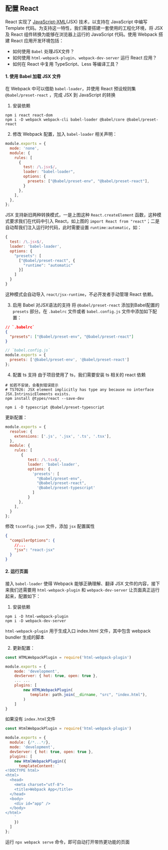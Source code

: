 ## 配置 React

React 实现了 [JavaScript-XML](https://link.juejin.cn/?target=https%3A%2F%2Fzh-hans.reactjs.org%2Fdocs%2Fintroducing-jsx.html "https://zh-hans.reactjs.org/docs/introducing-jsx.html")(JSX) 技术，以支持在 JavaScript 中编写 Template 代码。为支持这一特性，我们需要搭建一套使用的工程化环境，将 JSX 及 React 组件转换为能够在浏览器上运行的 JavaScript 代码。使用 Webpack 搭建 React 应用开发环境包括：
- 如何使用 `Babel` 处理JSX文件？
- 如何使用 `html-webpack-plugin`、`webpack-dev-server` 运行 React 应用？
- 如何在 React 中复用 TypeScript、Less 等编译工具？

#### 1. 使用 Babel 加载 JSX 文件

在 Webpack 中可以借助 `babel-loader`，并使用 React 预设规则集 `@babel/preset-react` ，完成 JSX 到 JavaScript 的转换

1. 安装依赖

```shell
npm i react react-dom 
npm i -D webpack webpack-cli babel-loader @babel/core @babel/preset-react 
```

2. 修改 Webpack 配置，加入 `babel-loader` 相关声明：
```js
module.exports = {
  mode: 'none',
  module: {
    rules: [
      {
        test: /\.jsx$/,
        loader: "babel-loader",
        options: {
          presets: ["@babel/preset-env", "@babel/preset-react"],
        }
      },
    ],
  },
};
```

JSX 支持新旧两种转换模式，一是上图这种 `React.createElement` 函数，这种模式要求我们在代码中引入 React，如上图的 `import React from "react"`；二是自动帮我们注入运行时代码，此时需要设置 `runtime:automatic`，如：
```js
{
  test: /\.jsx$/,
  loader: 'babel-loader',
  options: {
    "presets": [
      ["@babel/preset-react", {
        "runtime": "automatic"
      }]
    ]
  }
}
```

这种模式会自动导入 `react/jsx-runtime`，不必开发者手动管理 React 依赖。

3. 启用 Babel 对JSX语法的支持
   将 `@babel/preset-react` 添加到Babel配置的 `presets` 部分。在 `.babelrc` 文件或者 `babel.config.js` 文件中添加如下配置：
```json
// `.babelrc`
{
  "presets": ["@babel/preset-env", "@babel/preset-react"]
}
```

```js
// `babel.config.js`
module.exports = {
  presets: ['@babel/preset-env', '@babel/preset-react']
};
```

4. 配置 ts 支持
   由于项目使用了 ts，我们需要安装 ts 相关的 react 依赖
```shell
# 如若不安装，会看到错误提示 
# TS7026: JSX element implicitly has type any because no interface JSX.IntrinsicElements exists.
npm install @types/react --save-dev

npm i -D typescript @babel/preset-typescript
```


更新配置：
```js
module.exports = {
  resolve: {
    extensions: ['.js', '.jsx', '.ts', '.tsx'],
  },
  module: {
    rules: [
       {  
		  test: /\.tsx$/,  
		  loader: 'babel-loader',  
		  options: {  
			'presets': [  
		      "@babel/preset-env",  
		      "@babel/preset-react",  
		      '@babel/preset-typescript'  
		    ]  
		  }  
	  },
    ],
  }
};
```

修改 `tsconfig.json` 文件，添加 `jsx` 配置属性
```json
{
  "compilerOptions": {
    //...
    "jsx": "react-jsx"
  }
}
```


#### 2. 运行页面

接入 `babel-loader` 使得 Webpack 能够正确理解、翻译 JSX 文件的内容，接下来我们还需要用 `html-webpack-plugin` 和 `webpack-dev-server` 让页面真正运行起来，配置如下：

1. 安装依赖
```shell
npm i -D html-webpack-plugin
npm i -D webpack-dev-server
```

`html-webpack-plugin`  用于生成入口 index.html 文件，其中包含 webpack bundler 生成的脚本

2. 更新配置：
```js
const HTMLWebpackPlugin = require('html-webpack-plugin')

module.exports = {
    mode: 'development',
    devServer: { hot: true, open: true },
    ... ... 
    plugins: [
        new HTMLWebpackPlugin(
           template: path.join(__dirname, "src", "index.html"),
        )
    ]
}
```

如果没有 `index.html`文件

```js
const HtmlWebpackPlugin = require('html-webpack-plugin')

module.exports = {
  module: {/*...*/},
  mode: 'development',
  devServer: { hot: true, open: true },
  plugins: [
    new HtmlWebpackPlugin({
      templateContent: `
<!DOCTYPE html>
<html>
  <head>
    <meta charset="utf-8">
    <title>Webpack App</title>
  </head>
  <body>
    <div id="app" />
  </body>
</html>
    `
    })
  ]
};
```

运行 `npx webpack serve` 命令，即可自动打开带热更功能的页面
